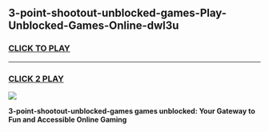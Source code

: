 
## 3-point-shootout-unblocked-games-Play-Unblocked-Games-Online-dwl3u
<h3>
<a href="https://premium76.site?title=3-point-shootout-unblocked-games&ref=24A">CLICK TO PLAY</a></h3>
<hr>

<h3>
<a href="https://premium76.site?title=3-point-shootout-unblocked-games&ref=24A">CLICK 2 PLAY</a>
  
</h3>

<a href="https://premium76.site?title=3-point-shootout-unblocked-games&ref=24A"><img src="https://clearcache.store/games.png"></a>


**3-point-shootout-unblocked-games games unblocked: Your Gateway to Fun and Accessible Online Gaming**
